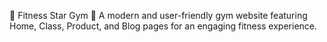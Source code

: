 🌟 Fitness Star Gym
🚀 A modern and user-friendly gym website featuring Home, Class, Product, and Blog pages for an engaging fitness experience.

